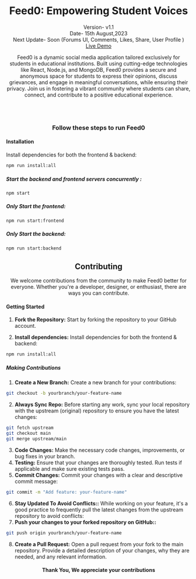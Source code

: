 <h1 align="center">Feed0: Empowering Student Voices</h1>
<p align="center">Version- v1.1 <br>Date- 15th August,2023 <br>Next Update- Soon (Forums UI, Comments, Likes, Share, User Profile ) <br>
<a href="https://feed0.netlify.app">Live Demo</a></p>

<p align="center">Feed0 is a dynamic social media application tailored exclusively for students in educational institutions. Built using cutting-edge technologies like React, Node.js, and MongoDB, Feed0 provides a secure and anonymous space for students to express their opinions, discuss grievances, and engage in meaningful conversations, while ensuring their privacy. Join us in fostering a vibrant community where students can share, connect, and contribute to a positive educational experience.</p>

<br><br>

<h3 align="center">Follow these steps to run Feed0</h3>

#### Installation

Install dependencies for both the frontend & backend:

```bash
npm run install:all
```

##### Start the backend and frontend servers concurrently :

```bash
npm start
```

##### Only Start the frontend:

```bash
npm run start:frontend
```

##### Only Start the backend:

```bash
npm run start:backend
```

<h2 align="center">Contributing</h2>
<p align="center">We welcome contributions from the community to make Feed0 better for everyone. Whether you're a developer, designer, or enthusiast, there are ways you can contribute.</p>

#### Getting Started

1. **Fork the Repository:** Start by forking the repository to your GitHub account.

1. **Install dependencies:** Install dependencies for both the frontend & backend:

```bash
npm run install:all
```

##### Making Contributions

1. **Create a New Branch:** Create a new branch for your contributions:

```bash
git checkout -b yourbranch/your-feature-name

```

2. **Always Sync Repo:** Before starting any work, sync your local repository with the upstream (original) repository to ensure you have the latest changes:

```bash
git fetch upstream
git checkout main
git merge upstream/main

```

3. **Code Changes:** Make the necessary code changes, improvements, or bug fixes in your branch.
4. **Testing:** Ensure that your changes are thoroughly tested. Run tests if applicable and make sure existing tests pass.
5. **Commit Changes:** Commit your changes with a clear and descriptive commit message:

```bash
git commit -m "Add feature: your-feature-name"


```

6. **Stay Updated To Avoid Conflicts::** While working on your feature, it's a good practice to frequently pull the latest changes from the upstream repository to avoid conflicts:
7. **Push your changes to your forked repository on GitHub::**

```bash
git push origin yourbranch/your-feature-name


```

8. **Create a Pull Request:** Open a pull request from your fork to the main repository. Provide a detailed description of your changes, why they are needed, and any relevant information.

<h4 align="center">Thank You, We appreciate your contributions</h4>
